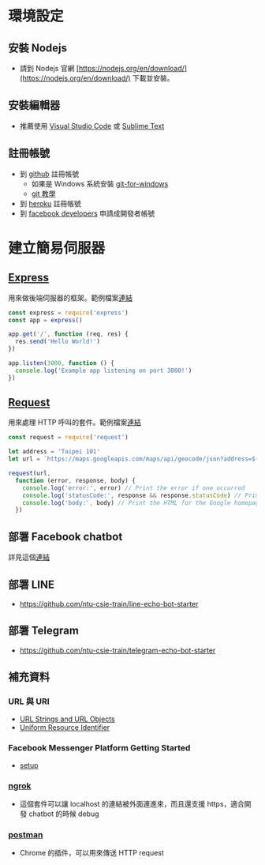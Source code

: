 # 環境設定
## 安裝 Nodejs
  * 請到 Nodejs 官網 [https://nodejs.org/en/download/](https://nodejs.org/en/download/) 下載並安裝。

## 安裝編輯器
  * 推薦使用 [Visual Studio Code](https://code.visualstudio.com/) 或 [Sublime Text](https://www.sublimetext.com/)
## 註冊帳號
  * 到 [github](https://www.github.com) 註冊帳號
    * 如果是 Windows 系統安裝 [git-for-windows](https://git-for-windows.github.io/)
    * [git 教學](https://git-scm.com/book/zh-tw/v1/%E9%96%8B%E5%A7%8B)
  * 到 [heroku](https://www.heroku.com) 註冊帳號
  * 到 [facebook developers](https://developers.facebook.com) 申請成開發者帳號

# 建立簡易伺服器
## [Express](https://expressjs.com/) 
用來做後端伺服器的框架。範例檔案[連結](https://github.com/ntu-csie-train/chatbot-class/tree/master/examples/express)
```javascript
const express = require('express')
const app = express()

app.get('/', function (req, res) {
  res.send('Hello World!')
})

app.listen(3000, function () {
  console.log('Example app listening on port 3000!')
})
```

## [Request](https://github.com/request/request)
用來處理 HTTP 呼叫的套件。範例檔案[連結](https://github.com/ntu-csie-train/chatbot-class/tree/master/examples/request)
```javascript
const request = require('request')

let address = 'Taipei 101'
let url = `https://maps.googleapis.com/maps/api/geocode/json?address=${address}`

request(url,
  function (error, response, body) {
    console.log('error:', error) // Print the error if one occurred
    console.log('statusCode:', response && response.statusCode) // Print the response status code if a response was received
    console.log('body:', body) // Print the HTML for the Google homepage.
  })

```

## 部署 Facebook chatbot
  詳見這個[連結](./deploy_fb_chatbot.md)

## 部署 LINE
  * https://github.com/ntu-csie-train/line-echo-bot-starter


## 部署 Telegram
  * https://github.com/ntu-csie-train/telegram-echo-bot-starter
## 補充資料
 ### URL 與 URI 
  * [URL Strings and URL Objects](https://nodejs.org/api/url.html)
  * [Uniform Resource Identifier](https://en.wikipedia.org/wiki/Uniform_Resource_Identifier)
 ### Facebook Messenger Platform Getting Started
  * [setup](https://developers.facebook.com/docs/messenger-platform/guides/setup)
 ### [ngrok](https://ngrok.com/)
  * 這個套件可以讓 localhost 的連結被外面連進來，而且還支援 https，適合開發 chatbot 的時候 debug

 ### [postman](https://chrome.google.com/webstore/detail/postman/fhbjgbiflinjbdggehcddcbncdddomop?hl=zh-TW)
  * Chrome 的插件，可以用來傳送 HTTP request